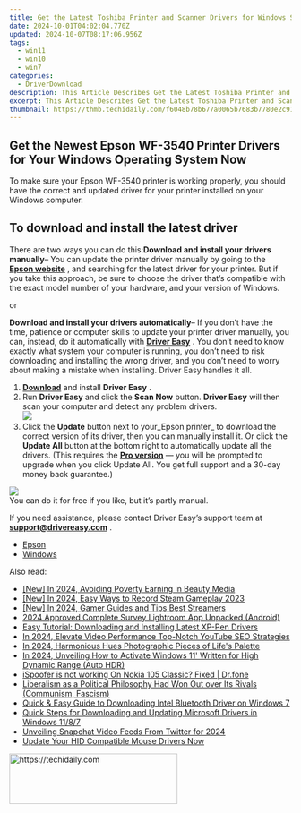 ```yaml
---
title: Get the Latest Toshiba Printer and Scanner Drivers for Windows Systems
date: 2024-10-01T04:02:04.770Z
updated: 2024-10-07T08:17:06.956Z
tags:
  - win11
  - win10
  - win7
categories:
  - DriverDownload
description: This Article Describes Get the Latest Toshiba Printer and Scanner Drivers for Windows Systems
excerpt: This Article Describes Get the Latest Toshiba Printer and Scanner Drivers for Windows Systems
thumbnail: https://thmb.techidaily.com/f6048b78b677a0065b7683b7780e2c91c1ef9e11def92a26e974e1428f77307f.jpg
---
```


## Get the Newest Epson WF-3540 Printer Drivers for Your Windows Operating System Now

To make sure your Epson WF-3540 printer is working properly, you should have the correct and updated driver for your printer installed on your Windows computer.

## To download and install the latest driver

There are two ways you can do this:**Download and install your drivers manually**– You can update the printer driver manually by going to the **[Epson website](https://epson.com/usa)** , and searching for the latest driver for your printer. But if you take this approach, be sure to choose the driver that’s compatible with the exact model number of your hardware, and your version of Windows.

or

**Download and install your drivers automatically**– If you don’t have the time, patience or computer skills to update your printer driver manually, you can, instead, do it automatically with **[Driver Easy](https://tools.techidaily.com/drivereasy/download/)** . You don’t need to know exactly what system your computer is running, you don’t need to risk downloading and installing the wrong driver, and you don’t need to worry about making a mistake when installing. Driver Easy handles it all.

1. [**Download**](https://tools.techidaily.com/drivereasy/download/) and install **Driver Easy** .
2. Run **Driver Easy** and click the **Scan Now** button. **Driver Easy**  will then scan your computer and detect any problem drivers.  
![](https://images.drivereasy.com/wp-content/uploads/2018/10/img_5bd0366bd75a4.jpg)
3. Click the **Update**  button next to your_Epson printer_ to download the correct version of its driver, then you can manually install it. Or click the **Update All**  button at the bottom right to automatically update all the drivers. (This requires the **[Pro version](https://tools.techidaily.com/drivereasy/download/)**  — you will be prompted to upgrade when you click Update All. You get full support and a 30-day money back guarantee.)  

![](https://images.drivereasy.com/wp-content/uploads/2018/12/img_5c1a0e338545b.jpg)  
 You can do it for free if you like, but it’s partly manual.

 If you need assistance, please contact Driver Easy’s support team at **[support@drivereasy.com](https://tools.techidaily.com/drivereasy/download/)**  .

* [Epson](https://tools.techidaily.com/drivereasy/download/)
* [Windows](https://tools.techidaily.com/drivereasy/download/)

<ins class="adsbygoogle"
     style="display:block"
     data-ad-format="autorelaxed"
     data-ad-client="ca-pub-7571918770474297"
     data-ad-slot="1223367746"></ins>

<ins class="adsbygoogle"
     style="display:block"
     data-ad-client="ca-pub-7571918770474297"
     data-ad-slot="8358498916"
     data-ad-format="auto"
     data-full-width-responsive="true"></ins>

<span class="atpl-alsoreadstyle">Also read:</span>
<div><ul>
<li><a href="https://youtube-webster.techidaily.com/n-2024-avoiding-poverty-earning-in-beauty-media/"><u>[New] In 2024, Avoiding Poverty Earning in Beauty Media</u></a></li>
<li><a href="https://screen-mirroring-recording.techidaily.com/new-in-2024-easy-ways-to-record-steam-gameplay-2023/"><u>[New] In 2024, Easy Ways to Record Steam Gameplay 2023</u></a></li>
<li><a href="https://youtube-webster.techidaily.com/n-2024-gamer-guides-and-tips-best-streamers/"><u>[New] In 2024, Gamer Guides and Tips Best Streamers</u></a></li>
<li><a href="https://extra-resources.techidaily.com/2024-approved-complete-survey-lightroom-app-unpacked-android/"><u>2024 Approved Complete Survey Lightroom App Unpacked (Android)</u></a></li>
<li><a href="https://driver-download.techidaily.com/easy-tutorial-downloading-and-installing-latest-xp-pen-drivers/"><u>Easy Tutorial: Downloading and Installing Latest XP-Pen Drivers</u></a></li>
<li><a href="https://youtube-docs.techidaily.com/24-elevate-video-performance-top-notch-youtube-seo-strategies/"><u>In 2024, Elevate Video Performance Top-Notch YouTube SEO Strategies</u></a></li>
<li><a href="https://fox-links.techidaily.com/in-2024-harmonious-hues-photographic-pieces-of-lifes-palette/"><u>In 2024, Harmonious Hues Photographic Pieces of Life's Palette</u></a></li>
<li><a href="https://article-helps.techidaily.com/in-2024-unveiling-how-to-activate-windows-11-written-for-high-dynamic-range-auto-hdr/"><u>In 2024, Unveiling How to Activate Windows 11' Written for High Dynamic Range (Auto HDR)</u></a></li>
<li><a href="https://fake-location.techidaily.com/ispoofer-is-not-working-on-nokia-105-classic-fixed-drfone-by-drfone-virtual-android/"><u>iSpoofer is not working On Nokia 105 Classic? Fixed | Dr.fone</u></a></li>
<li><a href="https://driver-download.techidaily.com/liberalism-as-a-political-philosophy-had-won-out-over-its-rivals-communism-fascism/"><u>Liberalism as a Political Philosophy Had Won Out over Its Rivals (Communism, Fascism)</u></a></li>
<li><a href="https://driver-download.techidaily.com/quick-and-easy-guide-to-downloading-intel-bluetooth-driver-on-windows-7/"><u>Quick & Easy Guide to Downloading Intel Bluetooth Driver on Windows 7</u></a></li>
<li><a href="https://driver-download.techidaily.com/quick-steps-for-downloading-and-updating-microsoft-drivers-in-windows-1187/"><u>Quick Steps for Downloading and Updating Microsoft Drivers in Windows 11/8/7</u></a></li>
<li><a href="https://twitter-videos.techidaily.com/unveiling-snapchat-video-feeds-from-twitter-for-2024/"><u>Unveiling Snapchat Video Feeds From Twitter for 2024</u></a></li>
<li><a href="https://driver-download.techidaily.com/1722976598328-update-your-hid-compatible-mouse-drivers-now/"><u>Update Your HID Compatible Mouse Drivers Now</u></a></li>
</ul></div>

<!-- affiliate ads begin -->
<a href="https://aligracehair.sjv.io/c/5597632/1885943/19272" target="_top" id="1885943">
  <img src="//a.impactradius-go.com/display-ad/19272-1885943" border="0" alt="https://techidaily.com" width="300" height="90"/>
</a>
<img height="0" width="0" src="https://aligracehair.sjv.io/i/5597632/1885943/19272" style="position:absolute;visibility:hidden;" border="0" />
<!-- affiliate ads end -->

